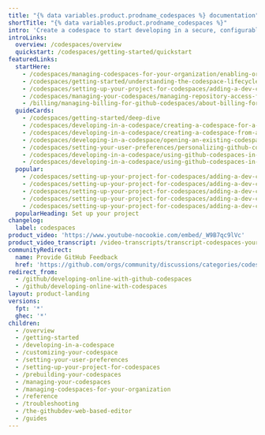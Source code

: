 ```yaml
---
title: "{% data variables.product.prodname_codespaces %} documentation"
shortTitle: "{% data variables.product.prodname_codespaces %}"
intro: 'Create a codespace to start developing in a secure, configurable, and dedicated development environment that works how and where you want it to.'
introLinks:
  overview: /codespaces/overview
  quickstart: /codespaces/getting-started/quickstart
featuredLinks:
  startHere:
    - /codespaces/managing-codespaces-for-your-organization/enabling-or-disabling-github-codespaces-for-your-organization
    - /codespaces/getting-started/understanding-the-codespace-lifecycle
    - /codespaces/setting-up-your-project-for-codespaces/adding-a-dev-container-configuration/introduction-to-dev-containers
    - /codespaces/managing-your-codespaces/managing-repository-access-for-your-codespaces
    - /billing/managing-billing-for-github-codespaces/about-billing-for-github-codespaces
  guideCards:
    - /codespaces/getting-started/deep-dive
    - /codespaces/developing-in-a-codespace/creating-a-codespace-for-a-repository
    - /codespaces/developing-in-a-codespace/creating-a-codespace-from-a-template
    - /codespaces/developing-in-a-codespace/opening-an-existing-codespace
    - /codespaces/setting-your-user-preferences/personalizing-github-codespaces-for-your-account
    - /codespaces/developing-in-a-codespace/using-github-codespaces-in-visual-studio-code
    - /codespaces/developing-in-a-codespace/using-github-codespaces-in-your-jetbrains-ide
  popular:
    - /codespaces/setting-up-your-project-for-codespaces/adding-a-dev-container-configuration/setting-up-your-nodejs-project-for-codespaces
    - /codespaces/setting-up-your-project-for-codespaces/adding-a-dev-container-configuration/setting-up-your-python-project-for-codespaces
    - /codespaces/setting-up-your-project-for-codespaces/adding-a-dev-container-configuration/setting-up-your-java-project-for-codespaces
    - /codespaces/setting-up-your-project-for-codespaces/adding-a-dev-container-configuration/setting-up-your-dotnet-project-for-codespaces
    - /codespaces/setting-up-your-project-for-codespaces/adding-a-dev-container-configuration/setting-up-your-php-project-for-codespaces
  popularHeading: Set up your project
changelog:
  label: codespaces
product_video: 'https://www.youtube-nocookie.com/embed/_W9B7qc9lVc'
product_video_transcript: /video-transcripts/transcript-codespaces-your-instant-dev-box-in-the-cloud
communityRedirect:
  name: Provide GitHub Feedback
  href: 'https://github.com/orgs/community/discussions/categories/codespaces'
redirect_from:
  - /github/developing-online-with-github-codespaces
  - /github/developing-online-with-codespaces
layout: product-landing
versions:
  fpt: '*'
  ghec: '*'
children:
  - /overview
  - /getting-started
  - /developing-in-a-codespace
  - /customizing-your-codespace
  - /setting-your-user-preferences
  - /setting-up-your-project-for-codespaces
  - /prebuilding-your-codespaces
  - /managing-your-codespaces
  - /managing-codespaces-for-your-organization
  - /reference
  - /troubleshooting
  - /the-githubdev-web-based-editor
  - /guides
---
```

